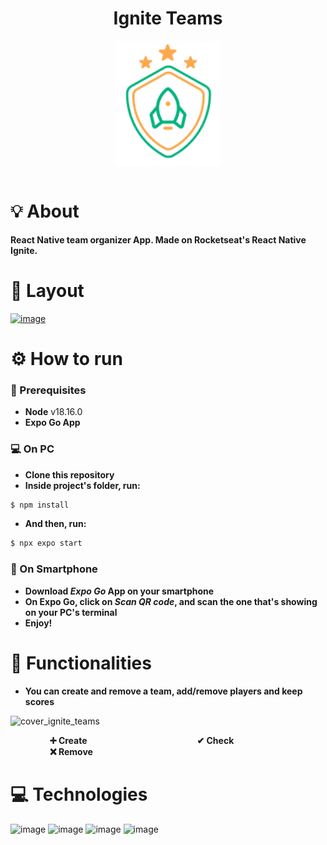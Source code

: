 <div align="center" >
<h1>Ignite Teams</h1>
<img src="./src/assets/logo@3x.png" align="center" height="200px"/>
  <br />
</div>
<br />

# 💡 About

**React Native team organizer App. Made on Rocketseat's React Native Ignite.**

# 📐 Layout

<a href="https://www.figma.com/file/MFVGmo0d4hSfVfTyQGS4aU/Ignite-Teams-(Community)-(Copy)?node-id=535%3A495&mode=dev">![image](https://img.shields.io/badge/Figma-03011c?style=for-the-badge&logo=figma&logoColor=a259ff)</a>

# ⚙️ How to run

### 📃 Prerequisites
 * **Node** v18.16.0
 * **Expo Go App**

### :computer: On PC
 * **Clone this repository**
 * **Inside project's folder, run:**
 ```bash
$ npm install
```
 * **And then, run:**
  ```bash
$ npx expo start
```

### :iphone: On Smartphone
 * **Download *Expo Go* App on your smartphone** </br>
 * **On Expo Go, click on *Scan QR code*, and scan the one that's showing on your PC's terminal** </br>
 * **Enjoy!**

# 📲 Functionalities

  * **You can create and remove a team, add/remove players and keep scores**

![cover_ignite_teams](https://github.com/caiovictors/ignite-teams/assets/12973109/0be4083d-4670-4953-9a06-d3ff71b4c89a)


         **➕ Create**                
         **✔ Check**             
         **❌ Remove**


 # 💻 Technologies

 ![image](https://img.shields.io/badge/TypeScript-007ACC?style=for-the-badge&logo=typescript&logoColor=white) ![image](https://img.shields.io/badge/React_Native-20232A?style=for-the-badge&logo=react&logoColor=61DAFB) ![image](https://img.shields.io/badge/Expo-FFFFFF?style=for-the-badge&logo=expo&logoColor=black) ![image](https://img.shields.io/badge/Styled_Components-DE7496?style=for-the-badge&logo=styledcomponents&logoColor=white)

